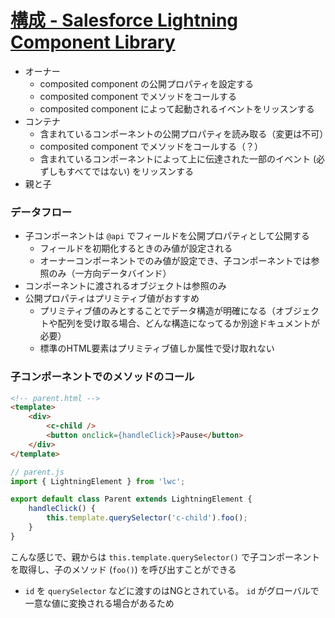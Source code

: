 [構成 - Salesforce Lightning Component Library](https://developer.salesforce.com/docs/component-library/documentation/ja-jp/lwc/lwc.create_components_compose_intro)
===


- オーナー
  - composited component の公開プロパティを設定する
  - composited component でメソッドをコールする
  - composited component によって起動されるイベントをリッスンする
- コンテナ
  - 含まれているコンポーネントの公開プロパティを読み取る（変更は不可）
  - composited component でメソッドをコールする（？）
  - 含まれているコンポーネントによって上に伝達された一部のイベント (必ずしもすべてではない) をリッスンする
- 親と子

### データフロー
- 子コンポーネントは `@api` でフィールドを公開プロパティとして公開する
  - フィールドを初期化するときのみ値が設定される
  - オーナーコンポーネントでのみ値が設定でき、子コンポーネントでは参照のみ（一方向データバインド）
- コンポーネントに渡されるオブジェクトは参照のみ
- 公開プロパティはプリミティブ値がおすすめ
  - プリミティブ値のみとすることでデータ構造が明確になる（オブジェクトや配列を受け取る場合、どんな構造になってるか別途ドキュメントが必要）
  - 標準のHTML要素はプリミティブ値しか属性で受け取れない

### 子コンポーネントでのメソッドのコール

```html
<!-- parent.html -->
<template>
    <div>
        <c-child />
        <button onclick={handleClick}>Pause</button>
    </div>
</template>
```

```javascript
// parent.js
import { LightningElement } from 'lwc';

export default class Parent extends LightningElement {
    handleClick() {
        this.template.querySelector('c-child').foo();
    }
}
```

こんな感じで、親からは `this.template.querySelector()` で子コンポーネントを取得し、子のメソッド (`foo()`) を呼び出すことができる

- `id` を `querySelector` などに渡すのはNGとされている。 `id` がグローバルで一意な値に変換される場合があるため
